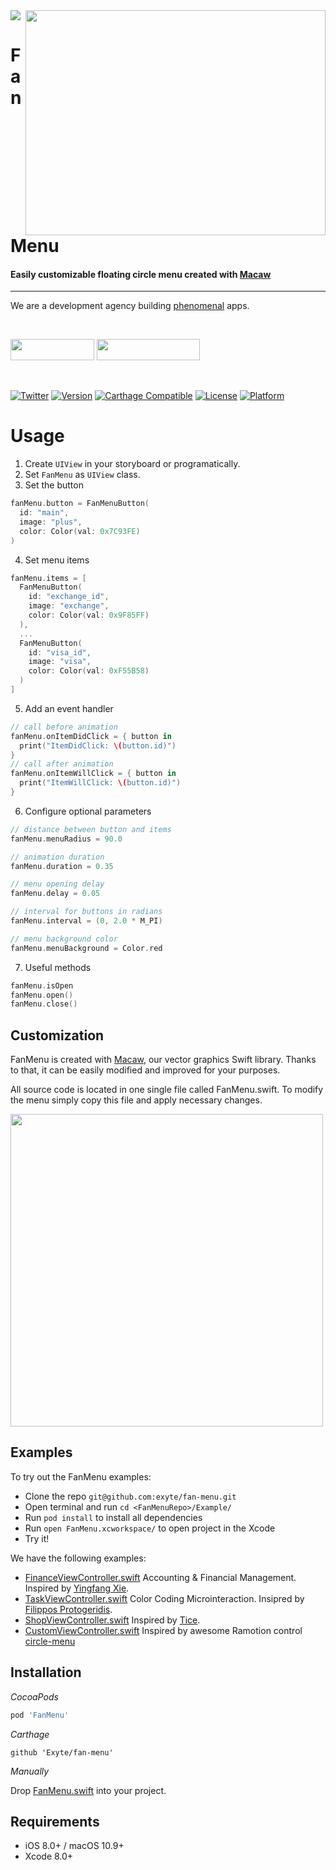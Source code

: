 <img src="https://github.com/exyte/fan-menu/blob/master/header.png">
<img align="right" src="https://github.com/exyte/fan-menu/blob/master/demo.gif" width="480" height="360" />

<p><h1 align="left">FanMenu</h1></p>

<p><h4>Easily customizable floating circle menu created with <a href="https://github.com/exyte/Macaw">Macaw</a></h4></p>

___

<p> We are a development agency building
  <a href="https://clutch.co/profile/exyte#review-731233">phenomenal</a> apps.</p>

</br>

<a href="https://exyte.com/contacts"><img src="https://i.imgur.com/vGjsQPt.png" width="134" height="34"></a> <a href="https://twitter.com/exyteHQ"><img src="https://i.imgur.com/DngwSn1.png" width="165" height="34"></a>

</br>

[![Twitter](https://img.shields.io/badge/Twitter-@exyteHQ-blue.svg?style=flat)](http://twitter.com/exyteHQ)
[![Version](https://img.shields.io/cocoapods/v/FanMenu.svg?style=flat)](http://cocoapods.org/pods/FanMenu)
[![Carthage Compatible](https://img.shields.io/badge/Carthage-compatible-0473B3.svg?style=flat)](https://github.com/Carthage/Carthage)
[![License](https://img.shields.io/cocoapods/l/FanMenu.svg?style=flat)](http://cocoapods.org/pods/FanMenu)
[![Platform](https://img.shields.io/cocoapods/p/FanMenu.svg?style=flat)](http://cocoapods.org/pods/FanMenu)

# Usage
1. Create `UIView` in your storyboard or programatically.
2. Set `FanMenu` as `UIView` class.
3. Set the button
```swift
fanMenu.button = FanMenuButton(
  id: "main",
  image: "plus",
  color: Color(val: 0x7C93FE)
)
```
4. Set menu items
```swift
fanMenu.items = [
  FanMenuButton(
    id: "exchange_id",
    image: "exchange",
    color: Color(val: 0x9F85FF)
  ),
  ...
  FanMenuButton(
    id: "visa_id",
    image: "visa",
    color: Color(val: 0xF55B58)
  )
]
```
5. Add an event handler
```swift
// call before animation
fanMenu.onItemDidClick = { button in
  print("ItemDidClick: \(button.id)")
}
// call after animation
fanMenu.onItemWillClick = { button in
  print("ItemWillClick: \(button.id)")
}
```
6. Configure optional parameters
```swift
// distance between button and items
fanMenu.menuRadius = 90.0

// animation duration
fanMenu.duration = 0.35

// menu opening delay
fanMenu.delay = 0.05

// interval for buttons in radians
fanMenu.interval = (0, 2.0 * M_PI)

// menu background color
fanMenu.menuBackground = Color.red
```

7. Useful methods
```swift
fanMenu.isOpen
fanMenu.open()
fanMenu.close()
```

## Customization

FanMenu is created with [Macaw](https://github.com/exyte/Macaw), our vector graphics Swift library. Thanks to that, it can be easily modified and improved for your purposes.

All source code is located in one single file called FanMenu.swift. To modify the menu simply copy this file and apply necessary changes.

<img src="http://i.imgur.com/1JXF60f.gif" height="500">

## Examples

To try out the FanMenu examples:
- Clone the repo `git@github.com:exyte/fan-menu.git`
- Open terminal and run `cd <FanMenuRepo>/Example/`
- Run `pod install` to install all dependencies
- Run `open FanMenu.xcworkspace/` to open project in the Xcode
- Try it!

We have the following examples:

- [FinanceViewController.swift](https://github.com/exyte/fan-menu/blob/master/Example/Example/FinanceViewController.swift)
Accounting & Financial Management. Inspired by [Yingfang Xie](https://dribbble.com/Melodyblue).
- [TaskViewController.swift](https://github.com/exyte/fan-menu/blob/master/Example/Example/TaskViewController.swift)
Color Coding Microinteraction. Insipred by [Filippos Protogeridis](https://dribbble.com/protogeridis).
- [ShopViewController.swift](https://github.com/exyte/fan-menu/blob/master/Example/Example/ShopViewController.swift)
Inspired by [Tice](https://dribbble.com/Tice).
- [CustomViewController.swift](https://github.com/exyte/fan-menu/blob/master/Example/Example/CustomViewController.swift) Inspired by awesome Ramotion control [circle-menu](https://github.com/Ramotion/circle-menu)

## Installation

*CocoaPods*

```ruby
pod 'FanMenu'
```

*Carthage*

```ogdl
github 'Exyte/fan-menu'
```

*Manually*

Drop [FanMenu.swift](https://github.com/exyte/fan-menu/blob/master/Sources/FanMenu.swift) into your project.

## Requirements

* iOS 8.0+ / macOS 10.9+
* Xcode 8.0+
